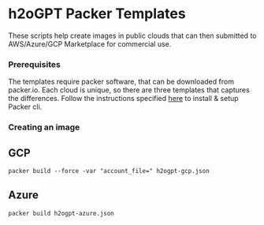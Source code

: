 # h2oGPT Packer Templates

These scripts help create images in public clouds that can then submitted to AWS/Azure/GCP Marketplace for commercial use.

### Prerequisites
The templates require packer software, that can be downloaded from packer.io. Each cloud is unique, so there are three templates that captures the differences.
Follow the instructions specified [here](https://developer.hashicorp.com/packer/tutorials/docker-get-started/get-started-install-cli) to install & setup Packer cli.

### Creating an image

## GCP

```
packer build --force -var "account_file=" h2ogpt-gcp.json
```

## Azure

```
packer build h2ogpt-azure.json
```

